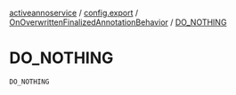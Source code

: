 [activeannoservice](../../index.md) / [config.export](../index.md) / [OnOverwrittenFinalizedAnnotationBehavior](index.md) / [DO_NOTHING](./-d-o_-n-o-t-h-i-n-g.md)

# DO_NOTHING

`DO_NOTHING`